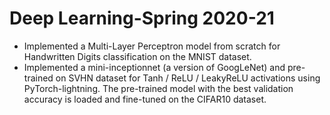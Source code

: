 # Deep Learning-Spring 2020-21
* Implemented a Multi-Layer Perceptron model from scratch for Handwritten Digits classification on the MNIST dataset. 
* Implemented a mini-inceptionnet (a version of GoogLeNet) and pre-trained on SVHN dataset for Tanh / ReLU / LeakyReLU activations using PyTorch-lightning. The pre-trained model with the best validation accuracy is loaded and fine-tuned on the CIFAR10 dataset.
